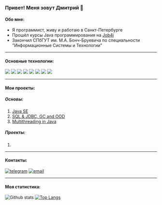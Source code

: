 ### Привет! Меня зовут Дмитрий 👋

#### Обо мне:
* Я программист, живу и работаю в Санкт-Петербурге
* Прошёл курсы Java программирования на [Job4j](https://job4j.ru/)
* Закончил СПбГУТ им. М.А. Бонч-Бруевича по специальности "Информационные Системы и Технологии"
---

#### Основные технологии:

![](https://img.shields.io/badge/java-%3E%3D%208%20-orange) ![](https://img.shields.io/badge/Spring-%3E%3D%205.0-brightgreen) ![](https://img.shields.io/badge/maven-3-green) ![](https://img.shields.io/badge/postgres-8-blue) ![](https://img.shields.io/badge/Hibernate-%3E%3D%205.0-yellowgreen) ![](https://img.shields.io/badge/Travis-CI-brightgreen) ![](https://img.shields.io/badge/Docker-20.10-9cf) ![](https://img.shields.io/badge/Kafka-2.8.2-black)

---

#### Мои проекты:
##### Основы:
1. [Java SE](https://github.com/BBergsJ/job4j)
2. [SQL & JDBC, GC and OOD](https://github.com/BBergsJ/job4j_design)
3. [Multithreading in Java](https://github.com/BBergsJ/job4j_middle)
##### Проекты:
1.

---

#### Контакты:

[![telegram](https://img.shields.io/badge/Telegram-gray?style=for-the-badge&logo=Telegram&logoColor=white)](https://t.me/dmi_em)
[![email](https://img.shields.io/badge/Gmail-D14836?style=for-the-badge&logo=gmail&logoColor=white)](mailto:goldlike888@gmail.com)

---

#### Моя статистика:

![Github stats](https://github-readme-stats.vercel.app/api?username=BBergsJ&hide=stars,prs,issues,contribs)
[![Top Langs](https://github-readme-stats.vercel.app/api/top-langs/?username=BBergsJ&layout=compact)](https://github.com/BBergsJ/github-readme-stats)

<!--
**BBergsJ/BBergsJ** is a ✨ _special_ ✨ repository because its `README.md` (this file) appears on your GitHub profile.

Here are some ideas to get you started:

- 🔭 I’m currently working on ...
- 🌱 I’m currently learning ...
- 👯 I’m looking to collaborate on ...
- 🤔 I’m looking for help with ...
- 💬 Ask me about ...
- 📫 How to reach me: ...
- 😄 Pronouns: ...
- ⚡ Fun fact: ...
-->
